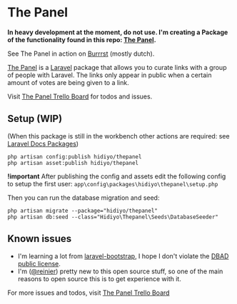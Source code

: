 # The Panel

**In heavy development at the moment, do not use. I'm creating a Package of the functionality found in this repo: [The Panel](https://github.com/reinier/ThePanel).**

See The Panel in action on [Burrrst](http://burrrst.nl) (mostly dutch).

[The Panel](http://thepanel.io) is a [Laravel](http://laravel.com) package that allows you to curate links with a group of people with Laravel. The links only appear in public when a certain amount of votes are being given to a link. 

Visit [The Panel Trello Board](https://trello.com/b/BdRVX1XM/the-panel) for todos and issues.

## Setup (WIP)

(When this package is still in the workbench other actions are required: see [Laravel Docs Packages](http://laravel.com/docs/packages))

```
php artisan config:publish hidiyo/thepanel
php artisan asset:publish hidiyo/thepanel
```

**!important** After publishing the config and assets edit the following config to setup the first user: `app\config\packages\hidiyo\thepanel\setup.php`

Then you can run the database migration and seed:

```
php artisan migrate --package="hidiyo/thepanel"
php artisan db:seed --class="Hidiyo\Thepanel\Seeds\DatabaseSeeder"
```

## Known issues

- I'm learning a lot from [laravel-bootstrap](https://github.com/davzie/Laravel-Bootstrap), I hope I don't violate the [DBAD public license](https://github.com/davzie/laravel-bootstrap/blob/master/license.md).
- I'm ([@reinier](https://twitter.com/reinier)) pretty new to this open source stuff, so one of the main reasons to open source this is to get experience with it. 

For more issues and todos, visit [The Panel Trello Board](https://trello.com/b/BdRVX1XM/the-panel)